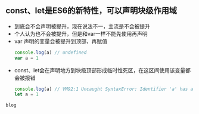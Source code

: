 ## const、let是ES6的新特性，可以声明块级作用域
+ 到底会不会声明被提升，现在说法不一，主流是不会被提升
+ 个人认为也不会被提升，但是和var一样不能先使用再声明
+ var 声明的变量会被提升到顶部，再赋值
   ```javascript
   console.log(a) // undefined
   var a = 1
   ```
 + const、let会在声明地方到块级顶部形成临时性死区，在这区间使用该变量都会被报错
   ```javascript
   console.log(a) // VM92:1 Uncaught SyntaxError: Identifier 'a' has already been declared
   let a = 1
  ```
  blog
